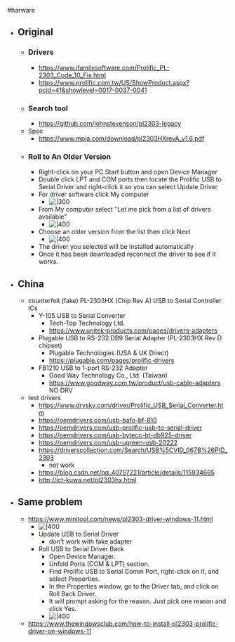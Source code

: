 #harware 

- ## Original
	- ### Drivers
		- https://www.ifamilysoftware.com/Prolific_PL-2303_Code_10_Fix.html
		- https://www.prolific.com.tw/US/ShowProduct.aspx?pcid=41&showlevel=0017-0037-0041
	- ### Search tool
		- https://github.com/johnstevenson/pl2303-legacy
	- Spec
		- https://www.mpja.com/download/pl2303HXrevA_v1.6.pdf
	- ### Roll to An Older Version
		- Right-click on your PC Start button and open Device Manager
		- Double click LPT and COM ports then locate the Prolific USB to Serial Driver and right-click it so you can select Update Driver
		- For driver software click My computer
			- ![|300](click-my-computer.avif)
		- From My computer select "Let me pick from a list of drivers available"
			- ![|400](let-me-pick-from.avif)
		- Choose an older version from the list then click Next
			- ![|400](choose-an-old-version.avif)
		- The driver you selected will be installed automatically
		- Once it has been downloaded reconnect the driver to see if it works.
- ## China
	- counterfeit (fake) PL-2303HX (Chip Rev A) USB to Serial Controller ICs
		- Y-105 USB to Serial Converter
			- Tech-Top Technology Ltd. 
			- https://www.unitek-products.com/pages/drivers-adapters
		- Plugable USB to RS-232 DB9 Serial Adapter (PL-2303HX Rev D chipset)
			- Plugable Technologies (USA & UK Direct)
			- https://plugable.com/pages/prolific-drivers
		- FB1210 USB to 1-port RS-232 Adapter
			- Good Way Technology Co., Ltd. (Taiwan)
			- https://www.goodway.com.tw/product/usb-cable-adapters NO DRV
	- test drivers
		- https://www.drvsky.com/driver/Prolific_USB_Serial_Converter.htm
		- https://oemdrivers.com/usb-bafo-bf-810
		- https://oemdrivers.com/usb-prolific-usb-to-serial-driver
		- https://oemdrivers.com/usb-bytecc-bt-db925-driver
		- https://oemdrivers.com/usb-ugreen-usb-20222
		- https://driverscollection.com/Search/USB%5CVID_067B%26PID_2303
			- not work
		- https://blog.csdn.net/qq_40757221/article/details/115934665
		- http://ict-kuwa.net/pl2303hx.html
- ## Same problem
	- https://www.minitool.com/news/pl2303-driver-windows-11.html
		- ![|400](pl2303-driver-windows-11-1.png)
		- Update USB to Serial Driver
			- don't work with fake adapter
		- Roll USB to Serial Driver Back
			- Open Device Manager.
			- Unfold Ports (COM & LPT) section.
			- Find Prolific USB to Serial Comm Port, right-click on it, and select Properties.
			- In the Properties window, go to the Driver tab, and click on Roll Back Driver.
			- It will prompt asking for the reason. Just pick one reason and click Yes.
			- ![|400](pl2303-driver-windows-11-3.png)
	- https://www.thewindowsclub.com/how-to-install-pl2303-prolific-driver-on-windows-11